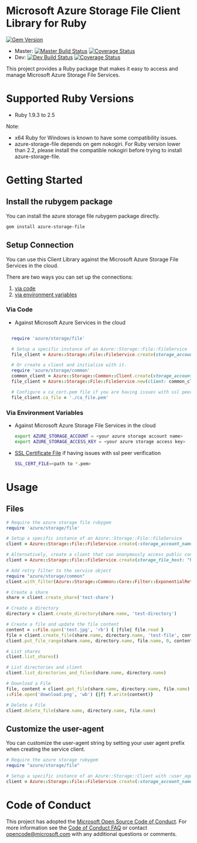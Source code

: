 # Microsoft Azure Storage File Client Library for Ruby

[![Gem Version](https://badge.fury.io/rb/azure-storage-file.svg)](https://badge.fury.io/rb/azure-storage-file)
* Master: [![Master Build Status](https://travis-ci.org/Azure/azure-storage-ruby.svg?branch=master)](https://travis-ci.org/Azure/azure-storage-ruby/branches) [![Coverage Status](https://coveralls.io/repos/github/Azure/azure-storage-ruby/badge.svg?branch=master)](https://coveralls.io/github/Azure/azure-storage-ruby?branch=master)
* Dev: [![Dev Build Status](https://travis-ci.org/Azure/azure-storage-ruby.svg?branch=dev)](https://travis-ci.org/Azure/azure-storage-ruby/branches) [![Coverage Status](https://coveralls.io/repos/github/Azure/azure-storage-ruby/badge.svg?branch=dev)](https://coveralls.io/github/Azure/azure-storage-ruby?branch=dev)

This project provides a Ruby package that makes it easy to access and manage Microsoft Azure Storage File Services.

# Supported Ruby Versions

* Ruby 1.9.3 to 2.5

Note: 

* x64 Ruby for Windows is known to have some compatibility issues.
* azure-storage-file depends on gem nokogiri. For Ruby version lower than 2.2, please install the compatible nokogiri before trying to install azure-storage-file.

# Getting Started

## Install the rubygem package

You can install the azure storage file rubygem package directly.

```bash
gem install azure-storage-file
```

## Setup Connection

You can use this Client Library against the Microsoft Azure Storage File Services in the cloud.

There are two ways you can set up the connections:

1. [via code](#via-code)
2. [via environment variables](#via-environment-variables)

<a name="via-code"></a>
### Via Code
* Against Microsoft Azure Services in the cloud

```ruby

  require 'azure/storage/file'

  # Setup a specific instance of an Azure::Storage::File::FileService
  file_client = Azure::Storage::File::FileService.create(storage_account_name: 'your account name', storage_access_key: 'your access key')

  # Or create a client and initialize with it.
  require 'azure/storage/common'
  common_client = Azure::Storage::Common::Client.create(storage_account_name: 'your account name', storage_access_key: 'your access key')
  file_client = Azure::Storage::File::FileService.new(client: common_client)

  # Configure a ca_cert.pem file if you are having issues with ssl peer verification
  file_client.ca_file = './ca_file.pem'

```

<a name="via-environment-variables"></a>
### Via Environment Variables

* Against Microsoft Azure Storage File Services in the cloud

    ```bash
    export AZURE_STORAGE_ACCOUNT = <your azure storage account name>
    export AZURE_STORAGE_ACCESS_KEY = <your azure storage access key>
    ```

* [SSL Certificate File](https://gist.github.com/fnichol/867550) if having issues with ssl peer verification
    
    ```bash
    SSL_CERT_FILE=<path to *.pem>
    ```

# Usage

<a name="files"></a>
## Files

```ruby
# Require the azure storage file rubygem
require 'azure/storage/file'

# Setup a specific instance of an Azure::Storage::File::FileService
client = Azure::Storage::File::FileService.create(:storage_account_name => 'your account name', :storage_access_key => 'your access key')

# Alternatively, create a client that can anonymously access public containers for read operations
client = Azure::Storage::File::FileService.create(storage_file_host: "https://youraccountname.file.core.windows.net")

# Add retry filter to the service object
require "azure/storage/common"
client.with_filter(Azure::Storage::Common::Core::Filter::ExponentialRetryPolicyFilter.new)

# Create a share
share = client.create_share('test-share')

# Create a directory
directory = client.create_directory(share.name, 'test-directory')

# Create a file and update the file content
content = ::File.open('test.jpg', 'rb') { |file| file.read }
file = client.create_file(share.name, directory.name, 'test-file', content.size)
client.put_file_range(share.name, directory.name, file.name, 0, content.size - 1, content)

# List shares
client.list_shares()

# List directories and client
client.list_directories_and_files(share.name, directory.name)

# Download a File
file, content = client.get_file(share.name, directory.name, file.name)
::File.open('download.png', 'wb') {|f| f.write(content)}

# Delete a File
client.delete_file(share.name, directory.name, file.name)
```

<a name="Customize the user-agent"></a>
## Customize the user-agent

You can customize the user-agent string by setting your user agent prefix when creating the service client.

```ruby
# Require the azure storage rubygem
require "azure/storage/file"

# Setup a specific instance of an Azure::Storage::Client with :user_agent_prefix option
client = Azure::Storage::File::FileService.create(:storage_account_name => "your account name", :storage_access_key => "your access key", :user_agent_prefix => "your application name")
```

# Code of Conduct 
This project has adopted the [Microsoft Open Source Code of Conduct](https://opensource.microsoft.com/codeofconduct/). For more information see the [Code of Conduct FAQ](https://opensource.microsoft.com/codeofconduct/faq/) or contact [opencode@microsoft.com](mailto:opencode@microsoft.com) with any additional questions or comments.
